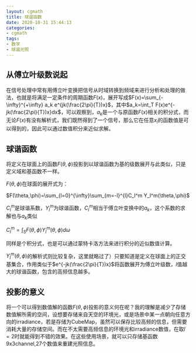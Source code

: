 ```yaml
---
layout: cgmath
title: 球谐函数
date: 2020-10-31 15:44:13
categories: 
- cgmath
tags: 
- 数学
- 球谐光照
---
```

## 从傅立叶级数说起
在信号处理中常有用傅立叶变换把信号从时域转换到频域来进行分析和处理的做法，也就是将满足一定条件的周期函数$F(x)$，展开写成$F(x)=\sum_{-\infty}^{+\infty} a_k e^{jk(\frac{2\pi}{T})x}$，其中$a_k=\int_T F(x)e^{-jk(\frac{2\pi}{T})x}dx$，可以观察到，$a_k$是一个与原函数$F(x)$相关的积分式，而无论$F(x)$有没有解析式，我们既然得到了一个信号，那么它在任意$x_i$的函数值是可以得到的，因此可以通过数值积分来近似求解。

## 球谐函数

将定义在球面上的函数$F(\theta,\phi)$投影到以球谐函数为基的级数展开与此类似，只是定义域和基函数不一样。

$F(\theta,\phi)$在球面的展开式为：

$F(\theta,\phi)=\sum_{l=0}^{\infty}\sum_{m=-l}^{l}C_l^m Y_l^m(\theta,\phi)$

$C_l^m$是球谐系数，$Y_l^m$为球谐函数，$C_l^m$相当于傅立叶变换中的$a_k$，这个系数的求解也与$a_k$类似

$C_l^m=\int_S F(\theta,\phi)Y_l^m(\theta,\phi)d\omega$

同样是个积分式，也是可以通过蒙特卡洛方法来进行积分的近似数值计算。

$Y_l^m(\theta,\phi)$的解析式则比较复杂，这里就略过了）只要知道是定义在球面上的正交基集合，作用类似于$e^{-jk(\frac{2\pi}{T})x}$将函数展开为傅立叶级数，$l$值越大的球谐函数，包含的高频信息越多。


## 投影的意义
将一个可以得到数值解的函数$F(\theta,\phi)$投影的意义何在呢？我的理解是减少了存储数值解所需的空间，设想要存储来自天空的环境光，或是场景中某一点朝向任意方向的irradiance，若是存储为CubeMap，虽然可以保存比较高频的信息，但需要消耗大量的存储空间。而在不太需要高频信息的环境光和irradiance数值，在取$l=2$时就能得到不错的效果。在这些使用场景，就可以只存储基函数9x3channel,27个数值来重建光照信息。